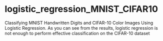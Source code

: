 # logistic_regression_MNIST_CIFAR10
Classifying MNIST Handwritten Digits and CIFAR-10 Color Images Using Logistic Regression. As you can see from the results, logistic regression is not enough to perform effective classification on the CIFAR-10 dataset
